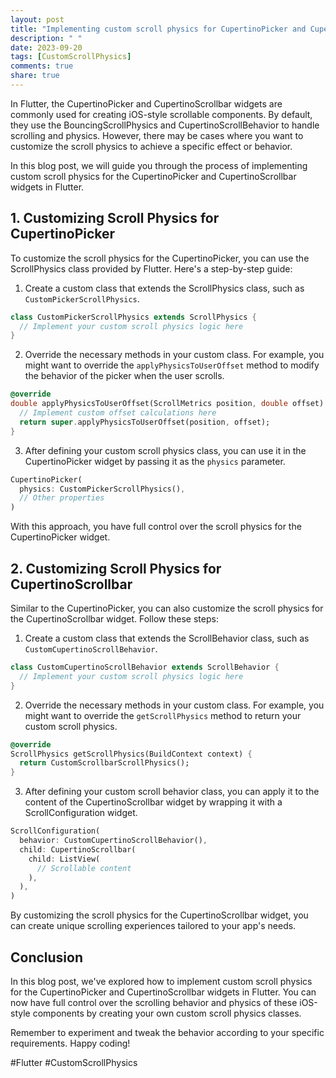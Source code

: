 ```yaml
---
layout: post
title: "Implementing custom scroll physics for CupertinoPicker and CupertinoScrollbar in Flutter"
description: " "
date: 2023-09-20
tags: [CustomScrollPhysics]
comments: true
share: true
---
```


In Flutter, the CupertinoPicker and CupertinoScrollbar widgets are commonly used for creating iOS-style scrollable components. By default, they use the BouncingScrollPhysics and CupertinoScrollBehavior to handle scrolling and physics. However, there may be cases where you want to customize the scroll physics to achieve a specific effect or behavior.

In this blog post, we will guide you through the process of implementing custom scroll physics for the CupertinoPicker and CupertinoScrollbar widgets in Flutter.

## 1. Customizing Scroll Physics for CupertinoPicker

To customize the scroll physics for the CupertinoPicker, you can use the ScrollPhysics class provided by Flutter. Here's a step-by-step guide:

1. Create a custom class that extends the ScrollPhysics class, such as `CustomPickerScrollPhysics`.

```dart
class CustomPickerScrollPhysics extends ScrollPhysics {
  // Implement your custom scroll physics logic here
}
```

2. Override the necessary methods in your custom class. For example, you might want to override the `applyPhysicsToUserOffset` method to modify the behavior of the picker when the user scrolls.

```dart
@override
double applyPhysicsToUserOffset(ScrollMetrics position, double offset) {
  // Implement custom offset calculations here
  return super.applyPhysicsToUserOffset(position, offset);
}
```

3. After defining your custom scroll physics class, you can use it in the CupertinoPicker widget by passing it as the `physics` parameter.

```dart
CupertinoPicker(
  physics: CustomPickerScrollPhysics(),
  // Other properties
)
```

With this approach, you have full control over the scroll physics for the CupertinoPicker widget.

## 2. Customizing Scroll Physics for CupertinoScrollbar

Similar to the CupertinoPicker, you can also customize the scroll physics for the CupertinoScrollbar widget. Follow these steps:

1. Create a custom class that extends the ScrollBehavior class, such as `CustomCupertinoScrollBehavior`.

```dart
class CustomCupertinoScrollBehavior extends ScrollBehavior {
  // Implement your custom scroll physics logic here
}
```

2. Override the necessary methods in your custom class. For example, you might want to override the `getScrollPhysics` method to return your custom scroll physics.

```dart
@override
ScrollPhysics getScrollPhysics(BuildContext context) {
  return CustomScrollbarScrollPhysics();
}
```

3. After defining your custom scroll behavior class, you can apply it to the content of the CupertinoScrollbar widget by wrapping it with a ScrollConfiguration widget.

```dart
ScrollConfiguration(
  behavior: CustomCupertinoScrollBehavior(),
  child: CupertinoScrollbar(
    child: ListView(
      // Scrollable content
    ),
  ),
)
```

By customizing the scroll physics for the CupertinoScrollbar widget, you can create unique scrolling experiences tailored to your app's needs.

## Conclusion

In this blog post, we've explored how to implement custom scroll physics for the CupertinoPicker and CupertinoScrollbar widgets in Flutter. You can now have full control over the scrolling behavior and physics of these iOS-style components by creating your own custom scroll physics classes.

Remember to experiment and tweak the behavior according to your specific requirements. Happy coding!

#Flutter #CustomScrollPhysics
